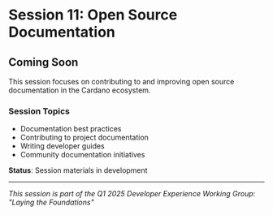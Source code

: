 # Session 11: Open Source Documentation

## Coming Soon

This session focuses on contributing to and improving open source documentation in the Cardano ecosystem.

### Session Topics
- Documentation best practices
- Contributing to project documentation
- Writing developer guides
- Community documentation initiatives

**Status**: Session materials in development

---

*This session is part of the Q1 2025 Developer Experience Working Group: "Laying the Foundations"*